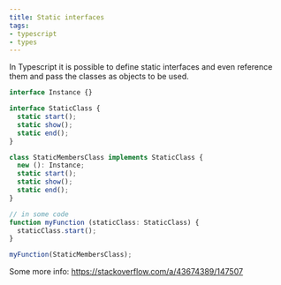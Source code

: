 ```yaml
---
title: Static interfaces
tags:
- typescript
- types
---
```


In Typescript it is possible to define static interfaces and even reference them and pass the classes as objects to be used.

```typescript
interface Instance {}

interface StaticClass {
  static start();
  static show();
  static end();
}

class StaticMembersClass implements StaticClass {
  new (): Instance;
  static start();
  static show();
  static end();
}

// in some code
function myFunction (staticClass: StaticClass) {
  staticClass.start();
}

myFunction(StaticMembersClass);
```

Some more info: https://stackoverflow.com/a/43674389/147507